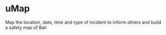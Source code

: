 # uMap
Map the location, date, time and type of incident to inform others and build a safety map of Bali
